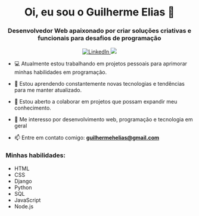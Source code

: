<h1 align="center">Oi, eu sou o Guilherme Elias 👋</h1>

<h3 align="center">Desenvolvedor Web apaixonado por criar soluções criativas e funcionais para desafios de programação</h3>

<p align="center">
  <a href="https://www.linkedin.com/in/guilherme-elias/" target="_blank">
    <img src="https://img.shields.io/badge/-LinkedIn-blue?style=flat-square&logo=Linkedin&logoColor=white&link=https://www.linkedin.com/in/guilherme-elias/" alt="LinkedIn">
  </a>
  <a href="mailto:guilhermehelias@gmail.com" target="_blank">
    <img src="https://img.shields.io/badge/-E--mail-red?style=flat-square&logo=Gmail&logoColor=white&link=mailto:guilhermehelias@gmail.com.com">
  </a>
</p>

- 💻 Atualmente estou trabalhando em projetos pessoais para aprimorar minhas habilidades em programação.

- 🌱 Estou aprendendo constantemente novas tecnologias e tendências para me manter atualizado.

- 👯 Estou aberto a colaborar em projetos que possam expandir meu conhecimento.

- 👀 Me interesso por desenvolvimento web, programação e tecnologia em geral

- 📫 Entre em contato comigo: **guilhermehelias@gmail.com**

### Minhas habilidades:

- HTML
- CSS
- Django
- Python
- SQL
- JavaScript
- Node.js
